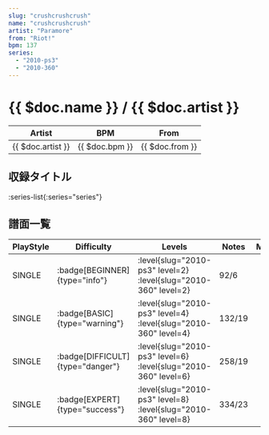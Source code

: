 ```yaml
---
slug: "crushcrushcrush"
name: "crushcrushcrush"
artist: "Paramore"
from: "Riot!"
bpm: 137
series:
  - "2010-ps3"
  - "2010-360"
---
```


# {{ $doc.name }} / {{ $doc.artist }}

|Artist|BPM|From|
|------|---|----|
|{{ $doc.artist }}|{{ $doc.bpm }}|{{ $doc.from }}|

## 収録タイトル

:series-list{:series="series"}

## 譜面一覧

|PlayStyle|Difficulty|Levels|Notes|Movie|
|---------|----------|------|-----|-----|
|SINGLE| :badge[BEGINNER]{type="info"}|<div class="field is-grouped is-grouped-multiline"> :level{slug="2010-ps3" level=2} :level{slug="2010-360" level=2}</div>|92/6||
|SINGLE| :badge[BASIC]{type="warning"}|<div class="field is-grouped is-grouped-multiline"> :level{slug="2010-ps3" level=4} :level{slug="2010-360" level=4}</div>|132/19||
|SINGLE| :badge[DIFFICULT]{type="danger"}|<div class="field is-grouped is-grouped-multiline"> :level{slug="2010-ps3" level=6} :level{slug="2010-360" level=6}</div>|258/19||
|SINGLE| :badge[EXPERT]{type="success"}|<div class="field is-grouped is-grouped-multiline"> :level{slug="2010-ps3" level=8} :level{slug="2010-360" level=8}</div>|334/23||
